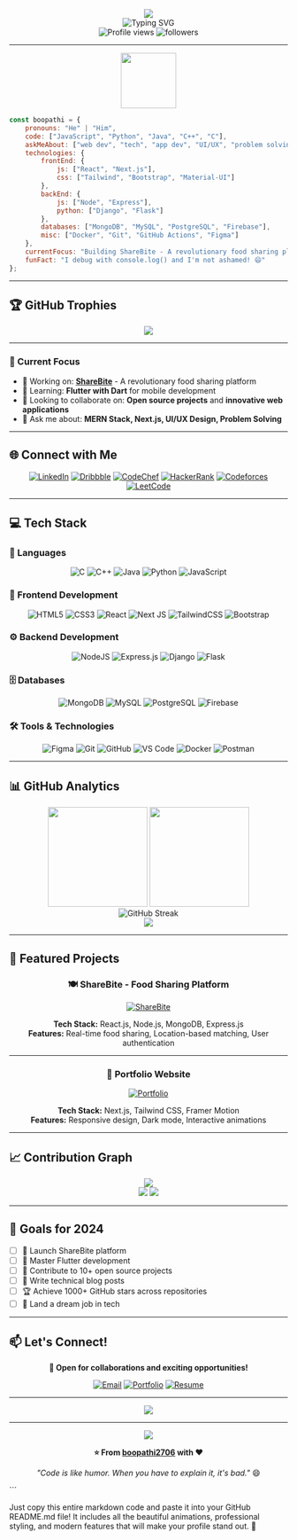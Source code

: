 <div align="center">
  <img src="https://capsule-render.vercel.app/api?type=waving&color=gradient&customColorList=0,2,2,5,30&height=200&section=header&text=Boopathi%20Vijayan&fontSize=80&fontColor=fff&animation=twinkling&fontAlignY=35"/>
</div>

<div align="center">
  <img src="https://readme-typing-svg.herokuapp.com?font=Fira+Code&size=30&duration=3000&pause=1000&color=58A6FF&center=true&vCenter=true&width=600&lines=Full+Stack+Developer+%F0%9F%9A%80;UI%2FUX+Designer+%F0%9F%8E%A8;Problem+Solver+%F0%9F%A7%A0;MERN+Stack+Expert+%F0%9F%92%BB;Always+Learning+%F0%9F%8C%B1" alt="Typing SVG" />
</div>

<div align="center">
  <img src="https://komarev.com/ghpvc/?username=boopathi2706&label=Profile%20views&color=58a6ff&style=for-the-badge" alt="Profile views" />
  <img src="https://img.shields.io/github/followers/boopathi2706?label=Followers&style=for-the-badge&color=58a6ff" alt="followers" />
</div>

---

<div align="center">
  <img src="https://media.giphy.com/media/M9gbBd9nbDrOTu1Mqx/giphy.gif" width="100"/>
</div>

```javascript
const boopathi = {
    pronouns: "He" | "Him",
    code: ["JavaScript", "Python", "Java", "C++", "C"],
    askMeAbout: ["web dev", "tech", "app dev", "UI/UX", "problem solving"],
    technologies: {
        frontEnd: {
            js: ["React", "Next.js"],
            css: ["Tailwind", "Bootstrap", "Material-UI"]
        },
        backEnd: {
            js: ["Node", "Express"],
            python: ["Django", "Flask"]
        },
        databases: ["MongoDB", "MySQL", "PostgreSQL", "Firebase"],
        misc: ["Docker", "Git", "GitHub Actions", "Figma"]
    },
    currentFocus: "Building ShareBite - A revolutionary food sharing platform",
    funFact: "I debug with console.log() and I'm not ashamed! 😄"
};
```

---

## 🏆 GitHub Trophies

<div align="center">
  <img src="https://github-profile-trophy.vercel.app/?username=boopathi2706&theme=tokyonight&no-frame=true&no-bg=false&margin-w=4&row=1" />
</div>

---

### 🎯 Current Focus
- 🔭 Working on: **[ShareBite](https://github.com/boopathi2706/ShareBite)** - A revolutionary food sharing platform
- 🌱 Learning: **Flutter with Dart** for mobile development
- 👯 Looking to collaborate on: **Open source projects** and **innovative web applications**
- 💬 Ask me about: **MERN Stack, Next.js, UI/UX Design, Problem Solving**

---

## 🌐 Connect with Me

<div align="center">
  
[![LinkedIn](https://img.shields.io/badge/LinkedIn-0077B5?style=for-the-badge&logo=linkedin&logoColor=white)](https://linkedin.com/in/boopathi-vijayan)
[![Dribbble](https://img.shields.io/badge/Dribbble-EA4C89?style=for-the-badge&logo=dribbble&logoColor=white)](https://dribbble.com/boopathi-v-cse)
[![CodeChef](https://img.shields.io/badge/CodeChef-5B4638?style=for-the-badge&logo=codechef&logoColor=white)](https://www.codechef.com/users/boopathiv2023c)
[![HackerRank](https://img.shields.io/badge/HackerRank-2EC866?style=for-the-badge&logo=hackerrank&logoColor=white)](https://www.hackerrank.com/boopathi_v2023c1)
[![Codeforces](https://img.shields.io/badge/Codeforces-445f9d?style=for-the-badge&logo=Codeforces&logoColor=white)](https://codeforces.com/profile/boopathiv2005)
[![LeetCode](https://img.shields.io/badge/LeetCode-000000?style=for-the-badge&logo=LeetCode&logoColor=#d16c06)](https://leetcode.com/boopathi_v)

</div>

---

## 💻 Tech Stack

### 🚀 Languages
<div align="center">
  
![C](https://img.shields.io/badge/C-00599C?style=for-the-badge&logo=c&logoColor=white)
![C++](https://img.shields.io/badge/C++-00599C?style=for-the-badge&logo=c%2B%2B&logoColor=white)
![Java](https://img.shields.io/badge/Java-ED8B00?style=for-the-badge&logo=openjdk&logoColor=white)
![Python](https://img.shields.io/badge/Python-3776AB?style=for-the-badge&logo=python&logoColor=white)
![JavaScript](https://img.shields.io/badge/JavaScript-F7DF1E?style=for-the-badge&logo=javascript&logoColor=black)

</div>

### 🎨 Frontend Development
<div align="center">
  
![HTML5](https://img.shields.io/badge/HTML5-E34F26?style=for-the-badge&logo=html5&logoColor=white)
![CSS3](https://img.shields.io/badge/CSS3-1572B6?style=for-the-badge&logo=css3&logoColor=white)
![React](https://img.shields.io/badge/React-20232A?style=for-the-badge&logo=react&logoColor=61DAFB)
![Next JS](https://img.shields.io/badge/Next-black?style=for-the-badge&logo=next.js&logoColor=white)
![TailwindCSS](https://img.shields.io/badge/Tailwind_CSS-38B2AC?style=for-the-badge&logo=tailwind-css&logoColor=white)
![Bootstrap](https://img.shields.io/badge/Bootstrap-563D7C?style=for-the-badge&logo=bootstrap&logoColor=white)

</div>

### ⚙️ Backend Development
<div align="center">
  
![NodeJS](https://img.shields.io/badge/Node.js-43853D?style=for-the-badge&logo=node.js&logoColor=white)
![Express.js](https://img.shields.io/badge/Express.js-404D59?style=for-the-badge&logo=express&logoColor=white)
![Django](https://img.shields.io/badge/Django-092E20?style=for-the-badge&logo=django&logoColor=white)
![Flask](https://img.shields.io/badge/Flask-000000?style=for-the-badge&logo=flask&logoColor=white)

</div>

### 🗄️ Databases
<div align="center">
  
![MongoDB](https://img.shields.io/badge/MongoDB-4EA94B?style=for-the-badge&logo=mongodb&logoColor=white)
![MySQL](https://img.shields.io/badge/MySQL-005C84?style=for-the-badge&logo=mysql&logoColor=white)
![PostgreSQL](https://img.shields.io/badge/PostgreSQL-316192?style=for-the-badge&logo=postgresql&logoColor=white)
![Firebase](https://img.shields.io/badge/Firebase-039BE5?style=for-the-badge&logo=Firebase&logoColor=white)

</div>

### 🛠️ Tools & Technologies
<div align="center">
  
![Figma](https://img.shields.io/badge/Figma-F24E1E?style=for-the-badge&logo=figma&logoColor=white)
![Git](https://img.shields.io/badge/Git-F05032?style=for-the-badge&logo=git&logoColor=white)
![GitHub](https://img.shields.io/badge/GitHub-100000?style=for-the-badge&logo=github&logoColor=white)
![VS Code](https://img.shields.io/badge/VS%20Code-007ACC?style=for-the-badge&logo=visual-studio-code&logoColor=white)
![Docker](https://img.shields.io/badge/Docker-2496ED?style=for-the-badge&logo=docker&logoColor=white)
![Postman](https://img.shields.io/badge/Postman-FF6C37?style=for-the-badge&logo=postman&logoColor=white)

</div>

---

## 📊 GitHub Analytics

<div align="center">
  <img height="180em" src="https://github-readme-stats.vercel.app/api?username=boopathi2706&show_icons=true&theme=tokyonight&include_all_commits=true&count_private=true"/>
  <img height="180em" src="https://github-readme-stats.vercel.app/api/top-langs/?username=boopathi2706&layout=compact&langs_count=8&theme=tokyonight"/>
</div>

<div align="center">
  <img src="https://streak-stats.demolab.com?user=boopathi2706&theme=tokyonight&hide_border=false&border_radius=5&card_width=800" alt="GitHub Streak" />
</div>

<div align="center">
  <img src="https://github-readme-activity-graph.vercel.app/graph?username=boopathi2706&theme=tokyo-night&bg_color=1a1b27&color=58a6ff&line=58a6ff&point=58a6ff&area=true&hide_border=true" />
</div>

---

## 🌟 Featured Projects

<div align="center">

### 🍽️ ShareBite - Food Sharing Platform
[![ShareBite](https://github-readme-stats.vercel.app/api/pin/?username=boopathi2706&repo=ShareBite&theme=tokyonight)](https://github.com/boopathi2706/ShareBite)

**Tech Stack:** React.js, Node.js, MongoDB, Express.js  
**Features:** Real-time food sharing, Location-based matching, User authentication

---

### 💼 Portfolio Website
[![Portfolio](https://img.shields.io/badge/Live%20Demo-FF5722?style=for-the-badge&logo=vercel&logoColor=white)](https://portfolioboopathi.vercel.app)

**Tech Stack:** Next.js, Tailwind CSS, Framer Motion  
**Features:** Responsive design, Dark mode, Interactive animations

</div>

---

## 📈 Contribution Graph

<div align="center">
  <img src="https://github-profile-summary-cards.vercel.app/api/cards/profile-details?username=boopathi2706&theme=tokyonight" />
</div>

<div align="center">
  <img src="https://github-profile-summary-cards.vercel.app/api/cards/repos-per-language?username=boopathi2706&theme=tokyonight" />
  <img src="https://github-profile-summary-cards.vercel.app/api/cards/most-commit-language?username=boopathi2706&theme=tokyonight" />
</div>

---

## 🎯 Goals for 2024

- [ ] 🚀 Launch ShareBite platform
- [ ] 📱 Master Flutter development
- [ ] 🌟 Contribute to 10+ open source projects
- [ ] 📝 Write technical blog posts
- [ ] 🏆 Achieve 1000+ GitHub stars across repositories
- [ ] 💼 Land a dream job in tech

---

## 📫 Let's Connect!

<div align="center">

**💼 Open for collaborations and exciting opportunities!**

[![Email](https://img.shields.io/badge/Email-D14836?style=for-the-badge&logo=gmail&logoColor=white)](mailto:boopathi.vijayan123@gmail.com)
[![Portfolio](https://img.shields.io/badge/Portfolio-FF5722?style=for-the-badge&logo=todoist&logoColor=white)](https://portfolioboopathi.vercel.app)
[![Resume](https://img.shields.io/badge/Resume-4285F4?style=for-the-badge&logo=google-drive&logoColor=white)](https://drive.google.com/drive/folders/13E2f1cXH4WKxOfBBI3IbJiPMmvO_xNtu)

</div>

---

<div align="center">
  <img src="https://quotes-github-readme.vercel.app/api?type=horizontal&theme=tokyonight" />
</div>

---

<div align="center">
  <img src="https://capsule-render.vercel.app/api?type=waving&color=gradient&customColorList=0,2,2,5,30&height=100&section=footer"/>
</div>

<div align="center">
  
**⭐ From [boopathi2706](https://github.com/boopathi2706) with ❤️**

*"Code is like humor. When you have to explain it, it's bad."* 😄

</div>
```

Just copy this entire markdown code and paste it into your GitHub README.md file! It includes all the beautiful animations, professional styling, and modern features that will make your profile stand out. 🚀
